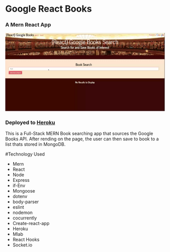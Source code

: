 
# Google React Books
### A Mern React App
![Landing](client/public/books.gif)


### Deployed to [Heroku](https://googlereactbooks1.herokuapp.com/)

This is a Full-Stack MERN Book searching app that sources the Google Books API. After rending on the page, the user can then save to book to a list thats stored in MongoDB.

#Technology Used
- Mern
- React
- Node
- Express
- if-Env
- Mongoose
- dotenv
- body-parser
- eslint
- nodemon
- cocurrently
- Create-react-app
- Heroku
- Mlab
- React Hooks
- Socket.io